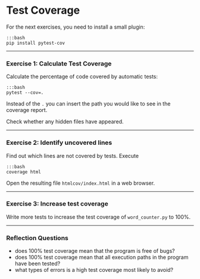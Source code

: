 
# Test Coverage

For the next exercises, you need to install a small plugin:

    :::bash
    pip install pytest-cov

----

### Exercise 1: Calculate Test Coverage

Calculate the percentage of code covered by automatic tests:

    :::bash
    pytest --cov=.

Instead of the `.` you can insert the path you would like to see in the coverage report.

Check whether any hidden files have appeared.

----

### Exercise 2: Identify uncovered lines
Find out which lines are not covered by tests. Execute

    :::bash
    coverage html

Open the resulting file `htmlcov/index.html` in a web browser.

----

### Exercise 3: Increase test coverage

Write more tests to increase the test coverage of `word_counter.py` to 100%.

----

### Reflection Questions

* does 100% test coverage mean that the program is free of bugs?
* does 100% test coverage mean that all execution paths in the program have been tested?
* what types of errors is a high test coverage most likely to avoid?
